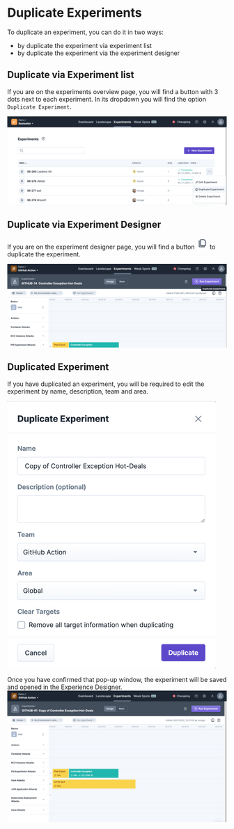 # Duplicate Experiments

To duplicate an experiment, you can do it in two ways:
- by duplicate the experiment via experiment list
- by duplicate the experiment via the experiment designer

## Duplicate via Experiment list

If you are on the experiments overview page, you will find a button with 3 dots next to each experiment.
In its dropdown you will find the option `Duplicate Experiment`.

![Duplicate via Experiement List](duplicateViaList.png)

## Duplicate via Experiment Designer

If you are on the experiment designer page, you will find a button ![Button](duplicateButton.png) to duplicate the experiment.

![Duplicate via Designer.png](duplicateExperimentViaDesigner.png)


## Duplicated Experiment

If you have duplicated an experiment, you will be required to edit the experiment by name, description, team and area. 

![Duplicate Popup](duplicatePopup.png)

Once you have confirmed that pop-up window, the experiment will be saved and opened in the Experience Designer.
![Duplicated Experiment](duplicatedExperiment.png)